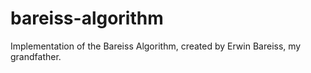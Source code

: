 # bareiss-algorithm
Implementation of the Bareiss Algorithm, created by Erwin Bareiss, my grandfather.
